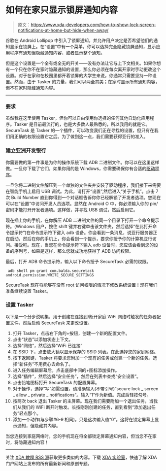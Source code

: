 # 如何在家只显示锁屏通知内容

> 原文：<https://www.xda-developers.com/how-to-show-lock-screen-notifications-at-home-but-hide-when-away/>

谷歌在 Android Lollipop 中引入了锁屏通知，并允许用户决定是否希望他们的通知显示在锁屏上。在“设置”中有一个菜单，你可以选择完全隐藏锁屏通知，显示应用程序有通知但隐藏通知内容，或者显示整个通知。

但是这个设置是一个全有或全无的开关——没有办法让它与上下文相关。如果你想有一个只在你不在家时隐藏通知的设置，那么你必须在每次离开家时手动更改这个设置。对于在家和在校园里都开着锁屏的大学生来说，你通常只需要坚持一种设置。然而，由于 Tasker 的力量，我们可以两全其美；在家时显示所有通知内容，但不在家时隐藏通知内容。

* * *

### 要求

虽然我在这里使用 Tasker，但你可以自由使用你选择的任何其他自动化应用程序。Tasker 是目前最流行的，也是大多数人最熟悉的，所以我用的就是它。SecureTask 是 Tasker 的一个插件，可以改变我们正在寻找的设置，但只有在我们用正确的权限设置它之后。为了做到这一点，我们需要获得亚行的准入。

### 建立亚洲开发银行

你需要做的第一件事是为你的操作系统下载 ADB 二进制文件。你可以在这里这样做。一旦你下载了它们，如果你用的是 Windows，你需要确保你有合适的[驱动程序](https://developer.android.com/studio/run/win-usb.html)。

一旦你将二进制文件解压到一个单独的文件夹并安装了驱动程序，我们接下来需要在智能手机上启用 USB 调试。为此，请打开“设置”,然后进入“关于手机”。点击 7 次 Build Number 直到你得到一个对话框告诉你你已经解锁了开发者选项。您现在可以在“设置”中访问开发人员选项。显然在 Android O 中，你必须输入你的 pin/密码才能打开开发者选项。这样做，并寻找 USB 调试，然后启用它。

现在插上你的手机，在你解压 ADB 二进制文件的同一个目录下打开一个命令提示符。(Windows 用户，按住 shift 键并右键单击该文件夹，然后选择“在此打开命令提示符”)在命令提示符下键入 adb 设备。你会看到一条消息，说亚行服务器正在启动，然后在你的手机上，你会看到一个提示，要求你授予你的计算机亚行访问。接受吧。现在，当您在命令提示符下输入 adb 设备时，您应该会看到您的设备的序列号，如果是这样，那么您就成功地获得了 ADB 访问权限。

最后，打开 ADB 命令提示符，输入以下命令授予 SecureTask 必需的权限。

```
 adb shell pm grant com.balda.securetask android.permission.WRITE_SECURE_SETTINGS 
```

SecureTask 现在将能够在没有 root 访问权限的情况下修改系统设置！现在我们准备继续设置 Tasker。

### 设置 Tasker

以下是一个分步说明集，用于创建在连接到/断开家庭 WiFi 网络时触发的任务者配置文件，然后启动 SecureTask 来更改设置。

1.  打开 Tasker，点击右下角的+按钮，创建一个新的配置文件。
2.  点击“状态”以添加状态上下文。
3.  选择“网络”，然后选择“WiFi 已连接”
4.  在 SSID 下，点击放大镜以显示保存的 SSID 列表。在此选择您的家庭网络。
5.  按下返回键，Tasker 将要求您附加一个现有的任务或创建一个新的任务。选择“新任务”不用费心去命名了。
6.  进入任务编辑屏幕后，点击底部中间的+图标添加操作。
7.  选择“插件”，然后选择“安全任务”，然后在列表中查找“安全设置”。
8.  点击铅笔图标打开 SecureTask 的配置屏幕。
9.  对于操作，选择“写”如需设置，请准确输入(不带引号)“secure lock _ screen _ allow _ private _ notifications”。输入“1”作为新值。完成后轻按勾号。
10.  按两次 back 退出 Tasker 的主屏幕。现在我们需要附加一个退出任务，当我们从我们的 WiFi 断开时触发。长按刚刚创建的任务，直到看到“添加退出任务”轻点那个。
11.  添加一个动作(与步骤#6-9 相同)，只是这次输入值“0”。这将在锁定屏幕上显示通知，但隐藏其内容。

当您连接到家庭网络时，您的手机现在将全部锁定屏幕通知内容，但当您不在家时，将隐藏通知内容！

* * *

关注 [XDA 教程 RSS 源](https://www.xda-developers.com/category/tutorials/feed/)获取更多类似的内容。下载 [XDA 实验室](https://www.xda-developers.com/xda-labs/)，快速了解 XDA 门户网站上发布的所有最新新闻和原创专题。